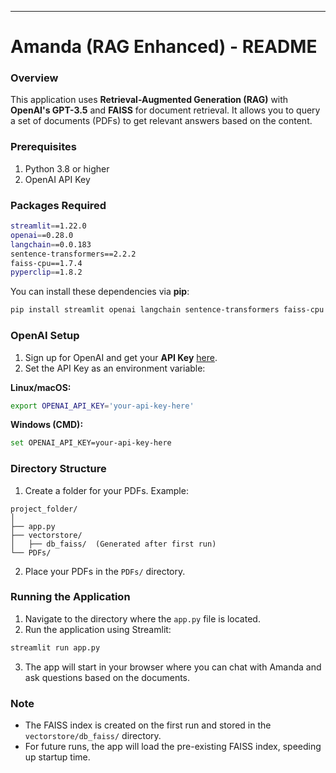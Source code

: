 ---

# **Amanda (RAG Enhanced) - README**

### **Overview**

This application uses **Retrieval-Augmented Generation (RAG)** with **OpenAI's GPT-3.5** and **FAISS** for document retrieval. It allows you to query a set of documents (PDFs) to get relevant answers based on the content.

### **Prerequisites**

1. Python 3.8 or higher
2. OpenAI API Key

### **Packages Required**

```bash
streamlit==1.22.0
openai==0.28.0
langchain==0.0.183
sentence-transformers==2.2.2
faiss-cpu==1.7.4
pyperclip==1.8.2
```

You can install these dependencies via **pip**:

```bash
pip install streamlit openai langchain sentence-transformers faiss-cpu pyperclip
```

### **OpenAI Setup**

1. Sign up for OpenAI and get your **API Key** [here](https://beta.openai.com/signup/).
2. Set the API Key as an environment variable:

**Linux/macOS:**

```bash
export OPENAI_API_KEY='your-api-key-here'
```

**Windows (CMD):**

```bash
set OPENAI_API_KEY=your-api-key-here
```

### **Directory Structure**

1. Create a folder for your PDFs. Example:

```
project_folder/
│
├── app.py
├── vectorstore/
│   ├── db_faiss/  (Generated after first run)
└── PDFs/ 
```

2. Place your PDFs in the `PDFs/` directory.

### **Running the Application**

1. Navigate to the directory where the `app.py` file is located.
2. Run the application using Streamlit:

```bash
streamlit run app.py
```

3. The app will start in your browser where you can chat with Amanda and ask questions based on the documents.

### **Note**

- The FAISS index is created on the first run and stored in the `vectorstore/db_faiss/` directory.
- For future runs, the app will load the pre-existing FAISS index, speeding up startup time.
